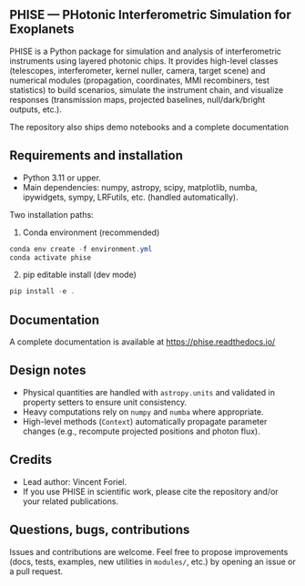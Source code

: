 ## PHISE — PHotonic Interferometric Simulation for Exoplanets

PHISE is a Python package for simulation and analysis of interferometric instruments using layered photonic chips. It provides high-level classes (telescopes, interferometer, kernel nuller, camera, target scene) and numerical modules (propagation, coordinates, MMI recombiners, test statistics) to build scenarios, simulate the instrument chain, and visualize responses (transmission maps, projected baselines, null/dark/bright outputs, etc.).

The repository also ships demo notebooks and a complete documentation

## Requirements and installation

- Python 3.11 or upper.
- Main dependencies: numpy, astropy, scipy, matplotlib, numba, ipywidgets, sympy, LRFutils, etc. (handled automatically).

Two installation paths:

1) Conda environment (recommended)

```powershell
conda env create -f environment.yml
conda activate phise
```

2) pip editable install (dev mode)

```powershell
pip install -e .
```

## Documentation

A complete documentation is available at https://phise.readthedocs.io/

## Design notes

- Physical quantities are handled with `astropy.units` and validated in property setters to ensure unit consistency.
- Heavy computations rely on `numpy` and `numba` where appropriate.
- High-level methods (`Context`) automatically propagate parameter changes (e.g., recompute projected positions and photon flux).

## Credits

- Lead author: Vincent Foriel.
- If you use PHISE in scientific work, please cite the repository and/or your related publications.

## Questions, bugs, contributions

Issues and contributions are welcome. Feel free to propose improvements (docs, tests, examples, new utilities in `modules/`, etc.) by opening an issue or a pull request.

